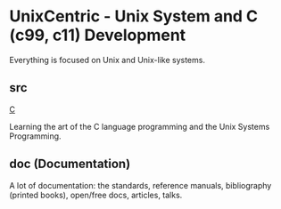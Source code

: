 # UnixCentric - Unix System and C (c99, c11) Development

Everything is focused on Unix and Unix-like systems.

## src
 [C](src/C/)

Learning the art of the C language programming and the Unix Systems Programming.

## doc (Documentation)

A lot of documentation: the standards, reference manuals, bibliography 
(printed books), open/free docs, articles, talks.
